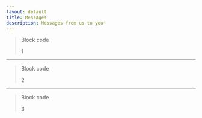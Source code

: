 ```yaml
---
layout: default
title: Messages
description: Messages from us to you~
---
```

> Block code
> 
> 1

***

> Block code
> 
> 2

***

> Block code
> 
> 3

